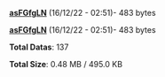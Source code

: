 [**asFGfgLN**](/data/asFGfgLN.txt) (16/12/22 - 02:51)- 483 bytes

[**asFGfgLN**](/data/asFGfgLN.txt) (16/12/22 - 02:51)- 483 bytes

**Total Datas**: 137

**Total Size**: 0.48 MB / 495.0 KB